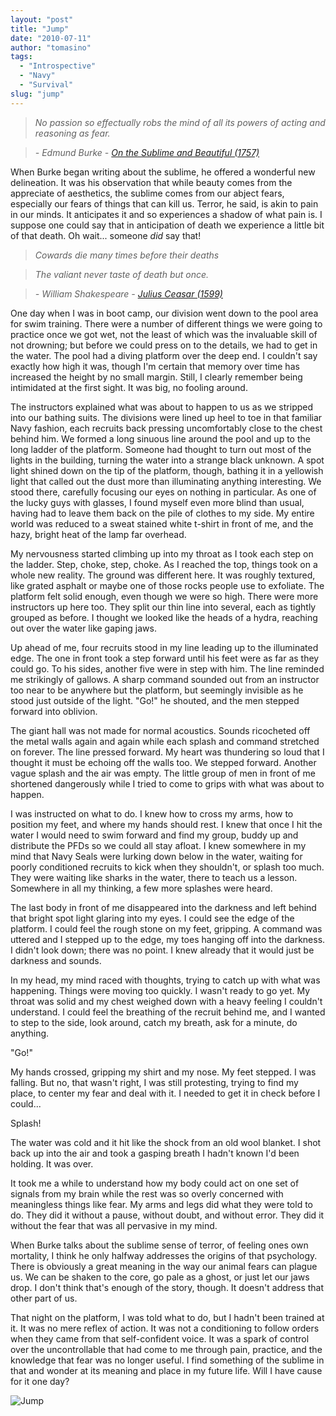 ```yaml
---
layout: "post"
title: "Jump"
date: "2010-07-11"
author: "tomasino"
tags:
  - "Introspective"
  - "Navy"
  - "Survival"
slug: "jump"
---
```


> *No passion so effectually robs the mind of all its powers of acting and reasoning as fear.*

> *- Edmund Burke - [On the Sublime and Beautiful (1757)][]*

When Burke began writing about the sublime, he offered a wonderful new
delineation. It was his observation that while beauty comes from the
appreciate of aesthetics, the sublime comes from our abject fears,
especially our fears of things that can kill us. Terror, he said, is
akin to pain in our minds. It anticipates it and so experiences a shadow
of what pain is. I suppose one could say that in anticipation of death
we experience a little bit of that death. Oh wait... someone *did* say that!

> *Cowards die many times before their deaths*

> *The valiant never taste of death but once.*

> *- William Shakespeare - [Julius Ceasar (1599)][]*

One day when I was in boot camp, our division went down to the pool area
for swim training. There were a number of different things we were going
to practice once we got wet, not the least of which was the invaluable
skill of not drowning; but before we could press on to the details, we
had to get in the water. The pool had a diving platform over the deep
end. I couldn't say exactly how high it was, though I'm certain that
memory over time has increased the height by no small margin. Still, I
clearly remember being intimidated at the first sight. It was big, no
fooling around.

The instructors explained what was about to happen to us as we stripped
into our bathing suits. The divisions were lined up heel to toe in that
familiar Navy fashion, each recruits back pressing uncomfortably close
to the chest behind him. We formed a long sinuous line around the pool
and up to the long ladder of the platform. Someone had thought to turn
out most of the lights in the building, turning the water into a strange
black unknown. A spot light shined down on the tip of the platform,
though, bathing it in a yellowish light that called out the dust more
than illuminating anything interesting. We stood there, carefully
focusing our eyes on nothing in particular. As one of the lucky guys
with glasses, I found myself even more blind than usual, having had to
leave them back on the pile of clothes to my side. My entire world was
reduced to a sweat stained white t-shirt in front of me, and the hazy,
bright heat of the lamp far overhead.

My nervousness started climbing up into my throat as I took each step on
the ladder. Step, choke, step, choke. As I reached the top, things took
on a whole new reality. The ground was different here. It was roughly
textured, like grated asphalt or maybe one of those rocks people use to
exfoliate. The platform felt solid enough, even though we were so high.
There were more instructors up here too. They split our thin line into
several, each as tightly grouped as before. I thought we looked like the
heads of a hydra, reaching out over the water like gaping jaws.

Up ahead of me, four recruits stood in my line leading up to the
illuminated edge. The one in front took a step forward until his feet
were as far as they could go. To his sides, another five were in step
with him. The line reminded me strikingly of gallows. A sharp command
sounded out from an instructor too near to be anywhere but the platform,
but seemingly invisible as he stood just outside of the light. "Go!" he
shouted, and the men stepped forward into oblivion.

The giant hall was not made for normal acoustics. Sounds ricocheted off
the metal walls again and again while each splash and command stretched
on forever. The line pressed forward. My heart was thundering so loud
that I thought it must be echoing off the walls too. We stepped forward.
Another vague splash and the air was empty. The little group of men in
front of me shortened dangerously while I tried to come to grips with
what was about to happen.

I was instructed on what to do. I knew how to cross my arms, how to
position my feet, and where my hands should rest. I knew that once I hit
the water I would need to swim forward and find my group, buddy up and
distribute the PFDs so we could all stay afloat. I knew somewhere in my
mind that Navy Seals were lurking down below in the water, waiting for
poorly conditioned recruits to kick when they shouldn't, or splash too
much. They were waiting like sharks in the water, there to teach us a
lesson. Somewhere in all my thinking, a few more splashes were heard.

The last body in front of me disappeared into the darkness and left
behind that bright spot light glaring into my eyes. I could see the edge
of the platform. I could feel the rough stone on my feet, gripping. A
command was uttered and I stepped up to the edge, my toes hanging off
into the darkness. I didn't look down; there was no point. I knew
already that it would just be darkness and sounds.

In my head, my mind raced with thoughts, trying to catch up with what
was happening. Things were moving too quickly. I wasn't ready to go yet.
My throat was solid and my chest weighed down with a heavy feeling I
couldn't understand. I could feel the breathing of the recruit behind
me, and I wanted to step to the side, look around, catch my breath, ask
for a minute, do anything.

"Go!"

My hands crossed, gripping my shirt and my nose. My feet stepped. I was
falling. But no, that wasn't right, I was still protesting, trying to
find my place, to center my fear and deal with it. I needed to get it in
check before I could...

Splash!

The water was cold and it hit like the shock from an old wool blanket. I
shot back up into the air and took a gasping breath I hadn't known I'd
been holding. It was over.

It took me a while to understand how my body could act on one set of
signals from my brain while the rest was so overly concerned with
meaningless things like fear. My arms and legs did what they were told
to do. They did it without a pause, without doubt, and without error.
They did it without the fear that was all pervasive in my mind.

When Burke talks about the sublime sense of terror, of feeling ones own
mortality, I think he only halfway addresses the origins of that
psychology. There is obviously a great meaning in the way our animal
fears can plague us. We can be shaken to the core, go pale as a ghost,
or just let our jaws drop. I don't think that's enough of the story,
though. It doesn't address that other part of us.

That night on the platform, I was told what to do, but I hadn't been
trained at it. It was no mere reflex of action. It was not a
conditioning to follow orders when they came from that self-confident
voice. It was a spark of control over the uncontrollable that had come
to me through pain, practice, and the knowledge that fear was no longer
useful. I find something of the sublime in that and wonder at its
meaning and place in my future life. Will I have cause for it one day?

![Jump](//blog.tomasino.org/images/navy-jump.jpg)

  [On the Sublime and Beautiful (1757)]: //www.bartleby.com/24/2/
  [Julius Ceasar (1599)]: //www.online-literature.com/shakespeare/julius_caesar/
